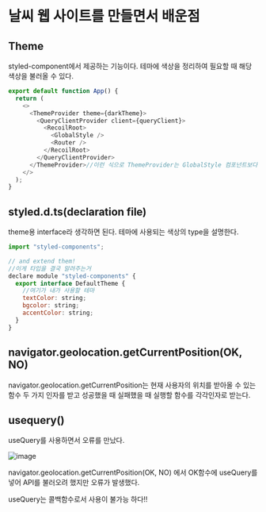 # 날씨 웹 사이트를 만들면서 배운점 

## Theme 
styled-component에서 제공하는 기능이다. 테마에 색상을 정리하여 필요할 때 해당 색상을 불러올 수 있다.
```js
export default function App() {
  return (
    <>
      <ThemeProvider theme={darkTheme}>
        <QueryClientProvider client={queryClient}>
          <RecoilRoot>
            <GlobalStyle />
            <Router />
          </RecoilRoot>
        </QueryClientProvider>
      </ThemeProvider>//이런 식으로 ThemeProvider는 GlobalStyle 컴포넌트보다 상위에 위치//하면된다.
    </>
  );
}
```

## styled.d.ts(declaration file)
theme용 interface라 생각하면 된다. 테마에 사용되는 색상의 type을 설명한다.

```js
import "styled-components";

// and extend them!
//이게 타입을 결국 알려주는거
declare module "styled-components" {
  export interface DefaultTheme {
    //여기가 내가 사용할 테마
    textColor: string;
    bgcolor: string;
    accentColor: string;
  }
}
```

## navigator.geolocation.getCurrentPosition(OK, NO)

navigator.geolocation.getCurrentPosition는 현재 사용자의 위치를 받아올 수 있는 함수
두 가지 인자를 받고 성공했을 때 실패했을 때 실행할 함수를 각각인자로 받는다.

## usequery()
 
 useQuery를 사용하면서 오류를 만났다.
 
 ![image](https://user-images.githubusercontent.com/101778169/196338777-833d566b-2009-45e9-9385-d8fbd045d78c.png)

navigator.geolocation.getCurrentPosition(OK, NO)
에서 OK함수에 useQuery를 넣어 API를 불러오려 했지만 오류가 발생했다.

 useQuery는 콜백함수로서 사용이 불가능 하다!! 
